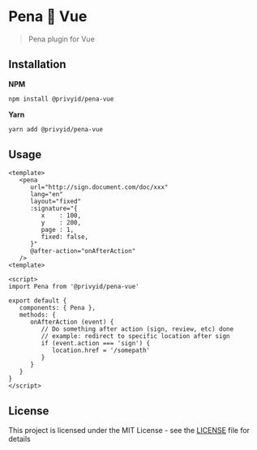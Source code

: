 # Pena 💚 Vue

> Pena plugin for Vue

## Installation

**NPM**

```bash
npm install @privyid/pena-vue
```

**Yarn**
```bash
yarn add @privyid/pena-vue
```

## Usage

```vue
<template>
   <pena
      url="http://sign.document.com/doc/xxx"
      lang="en"
      layout="fixed"
      :signature="{
         x    : 100,
         y    : 200,
         page : 1,
         fixed: false,
      }"
      @after-action="onAfterAction"
   />
<template>

<script>
import Pena from '@privyid/pena-vue'

export default {
   components: { Pena },
   methods: {
      onAfterAction (event) {
         // Do something after action (sign, review, etc) done
         // example: redirect to specific location after sign
         if (event.action === 'sign') {
            location.href = '/somepath'
         }
      }
   }
}
</script>
```

## License

This project is licensed under the MIT License - see the [LICENSE](/LICENSE) file for details
